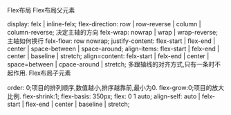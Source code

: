 Flex布局
Flex布局父元素

 display: felx | inline-felx;
 flex-direction: row | row-reverse | column | column-reverse; 决定主轴的方向
 felx-wrap: nowrap | wrap | wrap-reverse;  主轴如何换行
 felx-flow: row nowrap;
 justify-content: flex-start | flex-end | center | space-between | space-around;
 align-items: flex-start | felx-end | center | baseline | stretch;
 align=content: felx-start | felx-end | center | space=between | cpace-around | stretch; 多跟轴线的对齐方式,只有一条时不起作用.
Flex布局子元素

order: 0;项目的排列顺序,数值越小,排序越靠前,最小为0.
flex-grow:0;项目的放大比例.
flex-shrink:1;
flex-basis: 350px;
flex: 0 1 auto;
align-self: auto | felx-start | flex-end | center | baseline | stretch;
